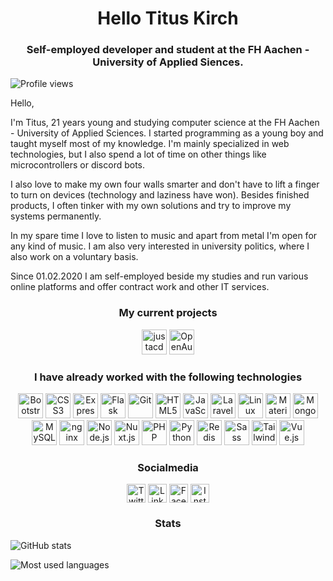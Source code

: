 <h1 align="center">Hello Titus Kirch</h1>
<h3 align="center">Self-employed developer and student at the FH Aachen - University of Applied Siences.</h3>
<p align="left"><img src="https://komarev.com/ghpvc/?username=tituskirch" alt="Profile views" title="Profile views"/></p>

Hello,

I'm Titus, 21 years young and studying computer science at the FH Aachen - University of Applied Sciences. I started programming as a young boy and taught myself most of my knowledge. I'm mainly specialized in web technologies, but I also spend a lot of time on other things like microcontrollers or discord bots.

I also love to make my own four walls smarter and don't have to lift a finger to turn on devices (technology and laziness have won). Besides finished products, I often tinker with my own solutions and try to improve my systems permanently.

In my spare time I love to listen to music and apart from metal I'm open for any kind of music. I am also very interested in university politics, where I also work on a voluntary basis.

Since 01.02.2020 I am self-employed beside my studies and run various online platforms and offer contract work and other IT services.

<h3 align="center">My current projects</h3>
<p align="center"><img src="https://avatars0.githubusercontent.com/u/68742599?s=400&u=ef801863c87c5a20ab38a44a131b8f9df0475313&v=4" alt="justacdn.rocks" title="justacdn.rocks" width="40" height="40"/> <img src="https://avatars0.githubusercontent.com/u/67844535?s=200&v=4" alt="OpenAuth.dev" title="OpenAuth.dev" width="40" height="40"/></p>

<h3 align="center">I have already worked with the following technologies</h3>
<p align="center">
  <img src="https://devicons.github.io/devicon/devicon.git/icons/bootstrap/bootstrap-plain.svg" alt="Bootstrap" title="Bootstrap" width="40" height="40"/>
  <img src="https://devicons.github.io/devicon/devicon.git/icons/css3/css3-original-wordmark.svg" alt="CSS3" title="CSS3" width="40" height="40"/>
  <img src="https://devicons.github.io/devicon/devicon.git/icons/express/express-original-wordmark.svg" alt="Express.js" title="Express.js" width="40" height="40"/>
  <img src="https://www.vectorlogo.zone/logos/pocoo_flask/pocoo_flask-icon.svg" alt="Flask" title="Flask" width="40" height="40"/>
  <img src="https://www.vectorlogo.zone/logos/git-scm/git-scm-icon.svg" alt="Git" title="Git" width="40" height="40"/>
  <img src="https://devicons.github.io/devicon/devicon.git/icons/html5/html5-original-wordmark.svg" alt="HTML5" title="HTML5" width="40" height="40"/>
  <img src="https://devicons.github.io/devicon/devicon.git/icons/javascript/javascript-original.svg" alt="JavaScript" title="JavaScript" width="40" height="40"/>
  <img src="https://devicons.github.io/devicon/devicon.git/icons/laravel/laravel-plain-wordmark.svg" alt="Laravel" title="Laravel" width="40" height="40"/>
  <img src="https://devicons.github.io/devicon/devicon.git/icons/linux/linux-original.svg" alt="Linux" title="Linux" width="40" height="40"/>
  <img src="https://raw.githubusercontent.com/prplx/svg-logos/5585531d45d294869c4eaab4d7cf2e9c167710a9/svg/materialize.svg" alt="Materialize" title="Materialize" width="40" height="40"/>
  <img src="https://devicons.github.io/devicon/devicon.git/icons/mongodb/mongodb-original-wordmark.svg" alt="MongoDB" title="MongoDB" width="40" height="40"/>
  <img src="https://devicons.github.io/devicon/devicon.git/icons/mysql/mysql-original-wordmark.svg" alt="MySQL" title="MySQL" width="40" height="40"/>
  <img src="https://devicons.github.io/devicon/devicon.git/icons/nginx/nginx-original.svg" alt="nginx" title="nginx" width="40" height="40"/>
  <img src="https://devicons.github.io/devicon/devicon.git/icons/nodejs/nodejs-original-wordmark.svg" alt="Node.js" title="Node.js" width="40" height="40"/>
  <img src="https://www.vectorlogo.zone/logos/nuxtjs/nuxtjs-icon.svg" alt="Nuxt.js" title="Nuxt.js" width="40" height="40"/>
  <img src="https://devicons.github.io/devicon/devicon.git/icons/php/php-original.svg" alt="PHP" title="PHP" width="40" height="40"/>
  <img src="https://devicons.github.io/devicon/devicon.git/icons/python/python-original.svg" alt="Python" title="Python" width="40" height="40"/>
  <img src="https://devicons.github.io/devicon/devicon.git/icons/redis/redis-original-wordmark.svg" alt="Redis" title="Redis" width="40" height="40"/>
  <img src="https://devicons.github.io/devicon/devicon.git/icons/sass/sass-original.svg" alt="Sass" title="Sass" width="40" height="40"/>
  <img src="https://www.vectorlogo.zone/logos/tailwindcss/tailwindcss-icon.svg" alt="Tailwind CSS" title="Tailwind CSS" width="40" height="40"/>
  <img src="https://devicons.github.io/devicon/devicon.git/icons/vuejs/vuejs-original-wordmark.svg" alt="Vue.js" title="Vue.js" width="40" height="40"/>
</p>

<h3 align="center">Socialmedia</h3>

<p align="center">
<a href="https://twitter.com/tituskirch" target="blank"><img align="center" src="https://cdn.jsdelivr.net/npm/simple-icons@3.0.1/icons/twitter.svg" alt="Twitter" title="Twitter" height="30" width="30"/></a>
<a href="https://linkedin.com/in/tituskirch" target="blank"><img align="center" src="https://cdn.jsdelivr.net/npm/simple-icons@3.0.1/icons/linkedin.svg" alt="LinkedIn" title="LinkedIn" height="30" width="30"/></a>
<a href="https://fb.com/tituskirch" target="blank"><img align="center" src="https://cdn.jsdelivr.net/npm/simple-icons@3.0.1/icons/facebook.svg" alt="Facebook" title="Facebook" height="30" width="30"/></a>
<a href="https://instagram.com/tituskirch" target="blank"><img align="center" src="https://cdn.jsdelivr.net/npm/simple-icons@3.0.1/icons/instagram.svg" alt="Instagram" title="Instagram" height="30" width="30"/></a>
</p>

<h3 align="center">Stats</h3>
<p><img align="center" src="https://github-readme-stats.vercel.app/api?username=tituskirch&show_icons=true" alt="GitHub stats" title="GitHub stats"/></p>
<p><img align="left" src="https://github-readme-stats.vercel.app/api/top-langs/?username=tituskirch&layout=compact&hide=html" alt="Most used languages" title="Most used languages"/></p>

